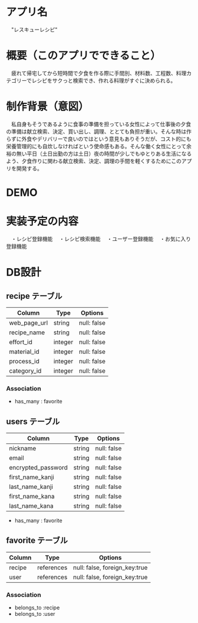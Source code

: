 # アプリ名
　"レスキューレシピ"

# 概要（このアプリでできること）
　疲れて帰宅してから短時間で夕食を作る際に手間別、材料数、工程数、料理カテゴリーでレシピをサクっと検索でき、作れる料理がすぐに決められる。

# 制作背景（意図）
　私自身もそうであるように食事の準備を担っている女性によって仕事後の夕食の準備は献立検索、決定、買い出し、調理、ととても負担が重い。そんな時は作らずに外食やデリバリーで良いのではという意見もありそうだが、コスト的にも栄養管理的にも自炊しなければという使命感もある。そんな働く女性にとって余裕の無い平日（土日出勤の方は土日）夜の時間が少しでもゆとりある生活になるよう、夕食作りに関わる献立検索、決定、調理の手間を軽くするためにこのアプリを開発する。

# DEMO
# 実装予定の内容
　・レシピ登録機能
　・レシピ検索機能
　・ユーザー登録機能
　・お気に入り登録機能

# DB設計
## recipe テーブル

| Column             | Type       | Options     |
| ------------------ | ---------- | ----------- |
| web_page_url       | string     | null: false |
| recipe_name        | string     | null: false |
| effort_id          | integer    | null: false |
| material_id        | integer    | null: false |
| process_id         | integer    | null: false |
| category_id        | integer    | null: false |

### Association
- has_many : favorite


## users テーブル

| Column             | Type   | Options     |
| ------------------ | ------ | ----------- |
| nickname           | string | null: false |
| email              | string | null: false |
| encrypted_password | string | null: false |
| first_name_kanji   | string | null: false |
| last_name_kanji    | string | null: false |
| first_name_kana    | string | null: false |
| last_name_kana     | string | null: false |

- has_many : favorite

## favorite テーブル
| Column | Type       | Options                      |
| ------ | ---------- | ----------------------------- |
| recipe | references | null: false, foreign_key:true |
| user   | references | null: false, foreign_key:true |

### Association

- belongs_to :recipe
- belongs_to :user

